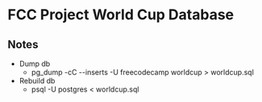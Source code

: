 # FCC Project World Cup Database

## Notes
- Dump db
    - pg_dump -cC --inserts -U freecodecamp worldcup > worldcup.sql
- Rebuild db
    - psql -U postgres < worldcup.sql
